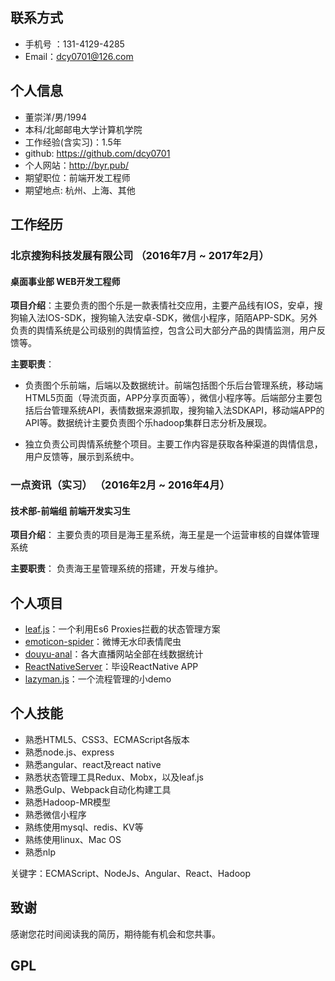## 联系方式
-  手机号 ：131-4129-4285
-  Email：dcy0701@126.com

## 个人信息
- 董崇洋/男/1994
- 本科/北邮邮电大学计算机学院
- 工作经验(含实习)：1.5年
- github: https://github.com/dcy0701
- 个人网站：http://byr.pub/
- 期望职位：前端开发工程师
- 期望地点: 杭州、上海、其他

## 工作经历
### 北京搜狗科技发展有限公司 （2016年7月 ~ 2017年2月）
####  桌面事业部  WEB开发工程师

**项目介绍**：主要负责的图个乐是一款表情社交应用，主要产品线有IOS，安卓，搜狗输入法IOS-SDK，搜狗输入法安卓-SDK，微信小程序，陌陌APP-SDK。另外负责的舆情系统是公司级别的舆情监控，包含公司大部分产品的舆情监测，用户反馈等。

**主要职责**：
- 负责图个乐前端，后端以及数据统计。前端包括图个乐后台管理系统，移动端HTML5页面（导流页面，APP分享页面等），微信小程序等。后端部分主要包括后台管理系统API，表情数据来源抓取，搜狗输入法SDKAPI，移动端APP的API等。数据统计主要负责图个乐hadoop集群日志分析及展现。

- 独立负责公司舆情系统整个项目。主要工作内容是获取各种渠道的舆情信息，用户反馈等，展示到系统中。

### 一点资讯（实习） （2016年2月 ~ 2016年4月）
#### 技术部-前端组  前端开发实习生

**项目介绍**：
主要负责的项目是海王星系统，海王星是一个运营审核的自媒体管理系统

**主要职责**：
负责海王星管理系统的搭建，开发与维护。

## 个人项目
- [leaf.js](https://github.com/dcy0701/leaf.js)：一个利用Es6 Proxies拦截的状态管理方案
- [emoticon-spider](https://github.com/dcy0701/emoticon-spider)：微博无水印表情爬虫
- [douyu-anal](https://github.com/dcy0701/douyu-anal)：各大直播网站全部在线数据统计
- [ReactNativeServer](https://github.com/dcy0701/ReactNativeServer)：毕设ReactNative APP
- [lazyman.js](https://github.com/dcy0701/project_manage_system)：一个流程管理的小demo

## 个人技能

- 熟悉HTML5、CSS3、ECMAScript各版本
- 熟悉node.js、express
- 熟悉angular、react及react native
- 熟悉状态管理工具Redux、Mobx，以及leaf.js
- 熟悉Gulp、Webpack自动化构建工具
- 熟悉Hadoop-MR模型
- 熟悉微信小程序
- 熟练使用mysql、redis、KV等
- 熟练使用linux、Mac OS
- 熟悉nlp

关键字：ECMAScript、NodeJs、Angular、React、Hadoop

## 致谢

感谢您花时间阅读我的简历，期待能有机会和您共事。

## GPL
